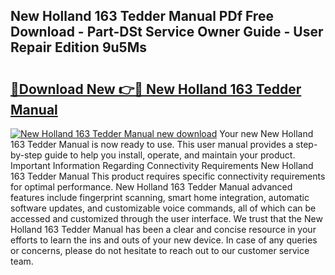 ## New Holland 163 Tedder Manual PDf Free Download - Part-DSt Service Owner Guide - User Repair Edition 9u5Ms

# <h2><a href="http://bc9556.oget.top/?id=New+Holland+163+Tedder+Manual">🔗Download New 👉🔴 New Holland 163 Tedder Manual</a></h2>

[![New Holland 163 Tedder Manual new download](https://i.imgur.com/5g1atiW.png)](http://bc9556.oget.top/?id=New+Holland+163+Tedder+Manual)
Your new New Holland 163 Tedder Manual is now ready to use. This user manual provides a step-by-step guide to help you install, operate, and maintain your product. Important Information Regarding Connectivity Requirements New Holland 163 Tedder Manual This product requires specific connectivity requirements for optimal performance. New Holland 163 Tedder Manual advanced features include fingerprint scanning, smart home integration, automatic software updates, and customizable voice commands, all of which can be accessed and customized through the user interface. We trust that the New Holland 163 Tedder Manual has been a clear and concise resource in your efforts to learn the ins and outs of your new device. In case of any queries or concerns, please do not hesitate to reach out to our customer service team.
